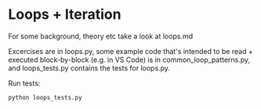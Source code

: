 # Loops + Iteration

For some background, theory etc take a look at loops.md

Excercises are in loops.py, some example code that's intended to be read + executed block-by-block (e.g. in VS Code) is in
common_loop_patterns.py, and loops_tests.py contains the
tests for loops.py.

Run tests:
```bash
python loops_tests.py
```

